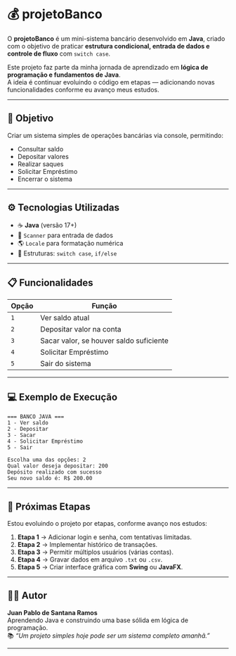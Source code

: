 # 💰 projetoBanco

O **projetoBanco** é um mini-sistema bancário desenvolvido em **Java**, criado com o objetivo de praticar **estrutura condicional, entrada de dados e controle de fluxo** com `switch case`.

Este projeto faz parte da minha jornada de aprendizado em **lógica de programação e fundamentos de Java**.  
A ideia é continuar evoluindo o código em etapas — adicionando novas funcionalidades conforme eu avanço meus estudos.

---

## 🧠 **Objetivo**
Criar um sistema simples de operações bancárias via console, permitindo:
- Consultar saldo
- Depositar valores
- Realizar saques
- Solicitar Empréstimo
- Encerrar o sistema

---

## ⚙️ **Tecnologias Utilizadas**
- ☕ **Java** (versão 17+)
- 🧮 `Scanner` para entrada de dados
- 🌎 `Locale` para formatação numérica
- 🧩 Estruturas: `switch case`, `if/else`

---

## 📋 **Funcionalidades**
| Opção | Função |
|-------|---------|
| `1` | Ver saldo atual |
| `2` | Depositar valor na conta |
| `3` | Sacar valor, se houver saldo suficiente |
| `4` | Solicitar Empréstimo |
| `5` | Sair do sistema |

---

## 💻 **Exemplo de Execução**
```
=== BANCO JAVA ===
1 - Ver saldo
2 - Depositar
3 - Sacar
4 - Solicitar Empréstimo
5 - Sair

Escolha uma das opções: 2
Qual valor deseja depositar: 200
Depósito realizado com sucesso
Seu novo saldo é: R$ 200.00
```
---

## 🚀 **Próximas Etapas**
Estou evoluindo o projeto por etapas, conforme avanço nos estudos:

1. **Etapa 1** → Adicionar login e senha, com tentativas limitadas.  
2. **Etapa 2** → Implementar histórico de transações.  
3. **Etapa 3** → Permitir múltiplos usuários (várias contas).  
4. **Etapa 4** → Gravar dados em arquivo `.txt` ou `.csv`.  
5. **Etapa 5** → Criar interface gráfica com **Swing** ou **JavaFX**.

---

## 👨‍💻 **Autor**
**Juan Pablo de Santana Ramos**  
Aprendendo Java e construindo uma base sólida em lógica de programação.  
📚 *“Um projeto simples hoje pode ser um sistema completo amanhã.”*

---

